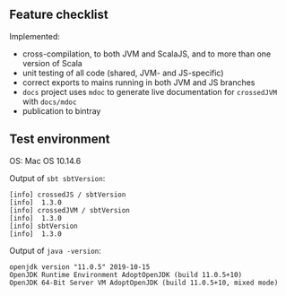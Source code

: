 


## Feature checklist

Implemented:

- cross-compilation, to both JVM and ScalaJS, and to more than one version of Scala
- unit testing of all code (shared, JVM- and JS-specific)
- correct exports to mains running in both JVM and JS branches
- `docs` project uses `mdoc`  to generate live documentation for `crossedJVM` with  `docs/mdoc`
- publication to bintray



## Test environment



OS: Mac OS 10.14.6

Output of `sbt sbtVersion`:

```
[info] crossedJS / sbtVersion
[info] 	1.3.0
[info] crossedJVM / sbtVersion
[info] 	1.3.0
[info] sbtVersion
[info] 	1.3.0
```

Output of `java -version`:

```
openjdk version "11.0.5" 2019-10-15
OpenJDK Runtime Environment AdoptOpenJDK (build 11.0.5+10)
OpenJDK 64-Bit Server VM AdoptOpenJDK (build 11.0.5+10, mixed mode)
```
